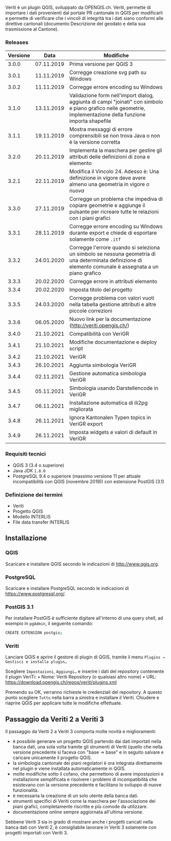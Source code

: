 Veriti è un plugin QGIS, sviluppato da OPENGIS.ch. Veriti, permette di
importare i dati provenienti dal portale PR cantonale in QGIS per
modificarli e permette di verificare che i vincoli di integrità tra i
dati siano conformi alle direttive cantonali (documento Descrizione del
geodato e della sua trasmissione al Cantone).

### Releases

| Versione | Data | Modifiche |
| --- | --- | --- |
| 3.0.0 | 07.11.2019 | Prima versione per QGIS 3 |
| 3.0.1 | 11.11.2019 | Corregge creazione svg path su Windows |
| 3.0.2 | 11.11.2019 | Corregge errore encoding su Windows |
| 3.1.0 | 13.11.2019 | Validazione form nell\'import dialog, aggiunta di campi \"joinati\" con simbolo e piano grafico nelle geometrie, implementazione della funzione importa shapefile |
| 3.1.1 | 19.11.2019 | Mostra messaggi di errore comprensibili se non trova Java o non è la versione corretta |
| 3.2.0 | 20.11.2019 | Implementa la maschera per gestire gli attributi delle definizioni di zona e elemento |
| 3.2.1 | 22.11.2019 | Modifica il Vincolo 24. Adesso è: Una definizione in vigore deve avere almeno una geometria in vigore *o nuova* |
| 3.3.0 | 27.11.2019 | Corregge un problema che impediva di copiare geometrie e aggiunge il pulsante per ricreare tutte le relazioni con i piani grafici |
| 3.3.1 | 28.11.2019 | Corregge errore encoding su Windows durante export e chiede di esportare solamente come `.itf` |
| 3.3.2 | 24.01.2020 | Corregge l\'errore quando si seleziona un simbolo se nessuna geometria di una determinata definizione di elemento comunale è assegnata a un piano grafico |
| 3.3.3 | 20.02.2020 | Corregge errore in attributi elemento |
| 3.3.4 | 20.02.2020 | Imposta titolo del progetto |
| 3.3.5 | 24.03.2020 | Corregge problema con valori vuoti nella tabella gestione attributi e altre piccole correzioni |
| 3.3.6 | 06.05.2020 | Nuovo link per la documentazione (<http://veriti.opengis.ch/>) |
| 3.4.0 | 21.10.2021 | Compatibilità con VeriGR |
| 3.4.1 | 21.10.2021 | Modifiche documentazione e deploy script |
| 3.4.2 | 21.10.2021 | VeriGR |
| 3.4.3 | 26.10.2021 | Aggiunta simbologia VeriGR |
| 3.4.4 | 02.11.2021 | Gestione automatica simbologia VeriGR |
| 3.4.5 | 05.11.2021 | Simbologia usando Darstellencode in VeriGR |
| 3.4.7 | 06.11.2021 | Installazione automatica di ili2pg migliorata |
| 3.4.8 | 26.11.2021 | Ignora Kantonalen Typen topics in VeriGR export |
| 3.4.9 | 26.11.2021 | Imposta widgets e valori di default in VeriGR |

### Requisiti tecnici

- QGIS 3 (3.4 o superiore)
- Java JDK `1.8.0`
- PostgreSQL 9.4 o superiore (massimo versione 11 per attuale
    incompatibilità con QGIS (novembre 2019)) con estensione PostGIS
    (3.1)

### Definizione dei termini

- Veriti
- Progetto QGIS
- Modello INTERLIS
- File data transfer INTERLIS

## Installazione

### QGIS

Scaricare e installare QGIS secondo le indicazioni di
<http://www.qgis.org>.

### PostgreSQL

Scaricare e installare PostgreSQL secondo le indicazioni di
<https://www.postgresql.org/>.

### PostGIS 3.1

Per installare PostGIS è sufficiente digitare all\'interno di una query
shell, ad esempio in `pgAdmin`, il seguente comando:

``` {.bash org-language="sh"}
CREATE EXTENSION postgis;
```

### Veriti

Lanciare QGIS e aprire il gestore di plugin di QGIS, tramite il menu
`Plugins
   → Gestisci e installa plugin…`

Scegliere `Impostazioni`, `Aggiungi…` e inserire i
dati del repository contenente il plugin VeriTi: • Nome: Veriti
Repository (o qualsiasi altro nome) • URL:
<https://download.opengis.ch/repos/veriti/plugins.xml>

Premendo su OK, verranno richieste le credenziali del repository. A
questo punto scegliere `Tutto` nella barra a sinistra e
installare il Veriti. Chiudere e riaprire QGIS per applicare tutte le
modifiche effettuate.

## Passaggio da Veriti 2 a Veriti 3

Il passaggio da Veriti 2 a Veriti 3 comporta molte novità e
miglioramenti:

- è possibile generare un progetto QGIS partendo dai dati importati
    nella banca dati, una sola volta tramite gli strumenti di Veriti
    (quello che nella versione precedente si faceva con \"base -\>
    base\" e in seguito salvare e caricare unicamente il progetto QGIS.
- la simbologia cantonale dei piani regolatori è ora integrata
    direttamente nel plugin e viene installata automaticamente in QGIS.
- molte modifiche sotto il cofano, che permettono di avere
    impostazioni e installazione semplificata e risolvere i problemi di
    incompatibilità che esistevano con la versione precedente e
    facilitano lo sviluppo di nuove funzionalità.
- è necessaria la creazione di un solo utente della banca dati.
- strumenti specifici di Veriti come la maschera per l\'associazione
    dei piani grafici, completamente riscritte e più comode da
    utilizzare.
- documentazione online sempre aggiornata all\'ultima versione.

Sebbene Veriti 3 sia in grado di mostrare anche i progetti caricati
nella banca dati con Veriti 2, è consigliabile lavorare in Veriti 3
solamente con progetti importati con Veriti 3.